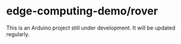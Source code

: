 # edge-computing-demo/rover
This is an Arduino project still under development. It will be updated regularly.
